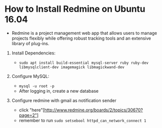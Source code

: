 
# How to Install Redmine on Ubuntu 16.04

- Redmine is a project management web app that allows users to manage projects flexibly while offering robust tracking tools and an extensive library of plug-ins.

1. Install Dependencies:
   - `sudo apt install build-essential mysql-server ruby ruby-dev libmysqlclient-dev imagemagick libmagickwand-dev`

2. Configure MySQL:
   - `mysql -u root -p`
   - After logging in, create a new database

3. Configure redmine with gmail as notification sender
   - click "here"[http://www.redmine.org/boards/2/topics/30670?page=2"]
   - remember to run `sudo setsebool httpd_can_network_connect 1`
